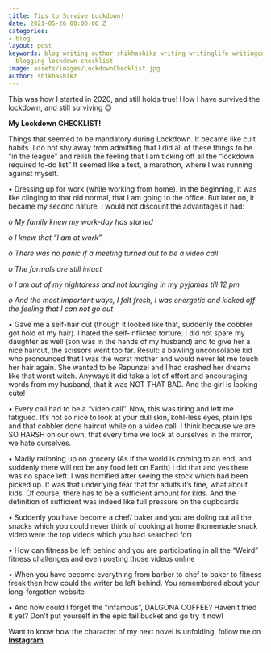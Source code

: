```yaml
---
title: Tips to Survive Lockdown!
date: 2021-05-26 00:00:00 Z
categories:
- blog
layout: post
keywords: blog writing author shikhashikz writing writinglife writingcommunity blogger
  blogging lockdown checklist
image: assets/images/LockdownChecklist.jpg
author: shikhashikz
---
```


This was how I started in 2020, and still holds true! How I have survived the lockdown, and still surviving 😊

**My Lockdown CHECKLIST!**

Things that seemed to be mandatory during Lockdown. It became like cult habits. I do not shy away from admitting that I did all of these things to be “in the league” and relish the feeling that I am ticking off all the “lockdown required to-do list” It seemed like a test, a marathon, where I was running against myself.

•	Dressing up for work (while working from home). In the beginning, it was like clinging to that old normal, that I am going to the office. But later on, it became my second nature. I would not discount the advantages it had:

*o My family knew my work-day has started*

*o I knew that “I am at work”*

*o There was no panic if a meeting turned out to be a video call*

*o The formals are still intact*

*o I am out of my nightdress and not lounging in my pyjamas till 12 pm*

*o And the most important ways, I felt fresh, I was energetic and kicked off the feeling that I can not go out*

•	Gave me a self-hair cut (though it looked like that, suddenly the cobbler got hold of my hair). I hated the self-inflicted torture. I did not spare my daughter as well (son was in the hands of my husband) and to give her a nice haircut, the scissors went too far. Result: a bawling unconsolable kid who pronounced that I was the worst mother and would never let me touch her hair again. She wanted to be Rapunzel and I had crashed her dreams like that worst witch. Anyways it did take a lot of effort and encouraging words from my husband, that it was NOT THAT BAD. And the girl is looking cute!

•	Every call had to be a “video call”. Now, this was tiring and left me fatigued. It’s not so nice to look at your dull skin, kohl-less eyes, plain lips and that cobbler done haircut while on a video call. I think because we are SO HARSH on our own, that every time we look at ourselves in the mirror, we hate ourselves.

•	Madly rationing up on grocery (As if the world is coming to an end, and suddenly there will not be any food left on Earth) I did that and yes there was no space left. I was horrified after seeing the stock which had been picked up. It was that underlying fear that for adults it’s fine, what about kids. Of course, there has to be a sufficient amount for kids. And the definition of sufficient was indeed like full pressure on the cupboards

•	Suddenly you have become a chef/ baker and you are doling out all the snacks which you could never think of cooking at home (homemade snack video were the top videos which you had searched for)

•	How can fitness be left behind and you are participating in all the “Weird” fitness challenges and even posting those videos online

•	When you have become everything from barber to chef to baker to fitness freak then how could the writer be left behind. You remembered about your long-forgotten website

•	And how could I forget the “infamous”, DALGONA COFFEE? Haven’t tried it yet? Don't put yourself in the epic fail bucket and go try it now!

Want to know how the character of my next novel is unfolding, follow me on **[Instagram](https://www.instagram.com/novelistinaction/)**
